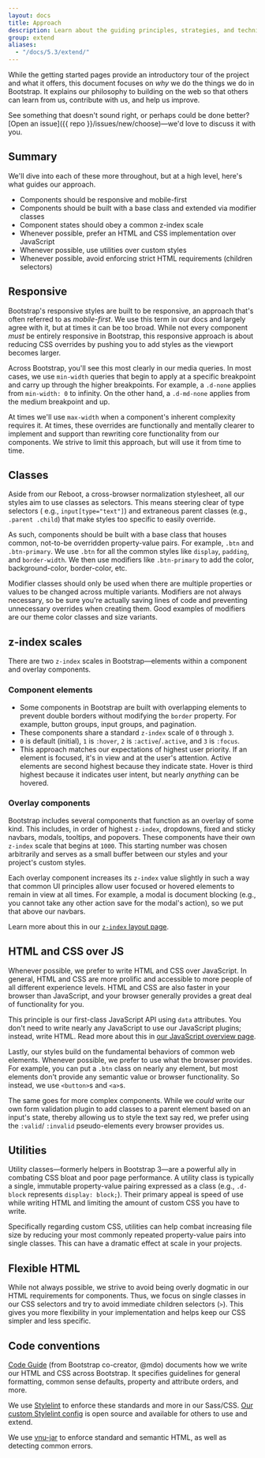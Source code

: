 ```yaml
---
layout: docs
title: Approach
description: Learn about the guiding principles, strategies, and techniques used to build and maintain Bootstrap so you can more easily customize and extend it yourself.
group: extend
aliases:
  - "/docs/5.3/extend/"
---
```


While the getting started pages provide an introductory tour of the project and
what it offers, this document focuses on _why_ we do the things we do in
Bootstrap. It explains our philosophy to building on the web so that others can
learn from us, contribute with us, and help us improve.

See something that doesn't sound right, or perhaps could be done
better? [Open an issue]({{ repo }}/issues/new/choose)—we'd love to
discuss it with you.

## Summary

We'll dive into each of these more throughout, but at a high level, here's what
guides our approach.

- Components should be responsive and mobile-first
- Components should be built with a base class and extended via modifier classes
- Component states should obey a common z-index scale
- Whenever possible, prefer an HTML and CSS implementation over JavaScript
- Whenever possible, use utilities over custom styles
- Whenever possible, avoid enforcing strict HTML requirements (children
  selectors)

## Responsive

Bootstrap's responsive styles are built to be responsive, an approach that's
often referred to as _mobile-first_. We use this term in our docs and largely
agree with it, but at times it can be too broad. While not every component
_must_ be entirely responsive in Bootstrap, this responsive approach is about
reducing CSS overrides by pushing you to add styles as the viewport becomes
larger.

Across Bootstrap, you'll see this most clearly in our media queries. In most
cases, we use `min-width` queries that begin to apply at a specific breakpoint
and carry up through the higher breakpoints. For example, a `.d-none` applies
from `min-width: 0` to infinity. On the other hand, a `.d-md-none` applies from
the medium breakpoint and up.

At times we'll use `max-width` when a component's inherent complexity requires
it. At times, these overrides are functionally and mentally clearer to implement
and support than rewriting core functionality from our components. We strive to
limit this approach, but will use it from time to time.

## Classes

Aside from our Reboot, a cross-browser normalization stylesheet, all our styles
aim to use classes as selectors. This means steering clear of type selectors (
e.g., `input[type="text"]`) and extraneous parent classes (e.g.,
`.parent .child`) that make styles too specific to easily override.

As such, components should be built with a base class that houses common,
not-to-be overridden property-value pairs. For example, `.btn` and
`.btn-primary`. We use `.btn` for all the common styles like `display`,
`padding`, and `border-width`. We then use modifiers like `.btn-primary` to add
the color, background-color, border-color, etc.

Modifier classes should only be used when there are multiple properties or
values to be changed across multiple variants. Modifiers are not always
necessary, so be sure you're actually saving lines of code and preventing
unnecessary overrides when creating them. Good examples of modifiers are our
theme color classes and size variants.

## z-index scales

There are two `z-index` scales in Bootstrap—elements within a component and
overlay components.

### Component elements

- Some components in Bootstrap are built with overlapping elements to prevent
  double borders without modifying the `border` property. For example, button
  groups, input groups, and pagination.
- These components share a standard `z-index` scale of `0` through `3`.
- `0` is default (initial), `1` is `:hover`, `2` is `:active`/`.active`, and `3`
  is `:focus`.
- This approach matches our expectations of highest user priority. If an element
  is focused, it's in view and at the user's attention. Active elements are
  second highest because they indicate state. Hover is third highest because it
  indicates user intent, but nearly _anything_ can be hovered.

### Overlay components

Bootstrap includes several components that function as an overlay of some kind.
This includes, in order of highest `z-index`, dropdowns, fixed and sticky
navbars, modals, tooltips, and popovers. These components have their own
`z-index` scale that begins at `1000`. This starting number was chosen
arbitrarily and serves as a small buffer between our styles and your project's
custom styles.

Each overlay component increases its `z-index` value slightly in such a way that
common UI principles allow user focused or hovered elements to remain in view at
all times. For example, a modal is document blocking (e.g., you cannot take any
other action save for the modal's action), so we put that above our navbars.

Learn more about this in our [`z-index` layout page](/layout/z-index.md).

## HTML and CSS over JS

Whenever possible, we prefer to write HTML and CSS over JavaScript. In general,
HTML and CSS are more prolific and accessible to more people of all different
experience levels. HTML and CSS are also faster in your browser than JavaScript,
and your browser generally provides a great deal of functionality for you.

This principle is our first-class JavaScript API using `data` attributes. You
don't need to write nearly any JavaScript to use our JavaScript plugins;
instead, write HTML. Read more about this in [our JavaScript overview page](../comecando/javascript.md#atributos-de-dados).

Lastly, our styles build on the fundamental behaviors of common web elements.
Whenever possible, we prefer to use what the browser provides. For example, you
can put a `.btn` class on nearly any element, but most elements don't provide
any semantic value or browser functionality. So instead, we use `<button>`s and
`<a>`s.

The same goes for more complex components. While we _could_ write our own form
validation plugin to add classes to a parent element based on an input's state,
thereby allowing us to style the text say red, we prefer using the `:valid`/
`:invalid` pseudo-elements every browser provides us.

## Utilities

Utility classes—formerly helpers in Bootstrap 3—are a powerful ally in combating
CSS bloat and poor page performance. A utility class is typically a single,
immutable property-value pairing expressed as a class (e.g., `.d-block`
represents `display: block;`). Their primary appeal is speed of use while
writing HTML and limiting the amount of custom CSS you have to write.

Specifically regarding custom CSS, utilities can help combat increasing file
size by reducing your most commonly repeated property-value pairs into single
classes. This can have a dramatic effect at scale in your projects.

## Flexible HTML

While not always possible, we strive to avoid being overly dogmatic in our HTML
requirements for components. Thus, we focus on single classes in our CSS
selectors and try to avoid immediate children selectors (`>`). This gives you
more flexibility in your implementation and helps keep our CSS simpler and less
specific.

## Code conventions

[Code Guide](https://codeguide.co/) (from Bootstrap co-creator, @mdo) documents
how we write our HTML and CSS across Bootstrap. It specifies guidelines for
general formatting, common sense defaults, property and attribute orders, and
more.

We use [Stylelint](https://stylelint.io/) to enforce these standards and more in
our
Sass/CSS. [Our custom Stylelint config](https://github.com/twbs/stylelint-config-twbs-bootstrap)
is open source and available for others to use and extend.

We use [vnu-jar](https://www.npmjs.com/package/vnu-jar) to enforce standard and
semantic HTML, as well as detecting common errors.
